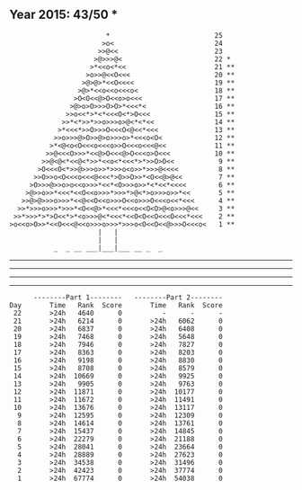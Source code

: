 Year 2015: 43/50 *
------------------------------------------------------------
                            *                          25 
                           >o<                         24 
                          >>@<<                        23 
                         >@>>>@<                       22 *
                        >*<<o<*<<                      21 **
                       >o>>@<<O<<<                     20 **
                      >@>@>*<<O<<<<                    19 **
                     >@>*<<o<<o<<<o<                   18 **
                    >O<O<<@>O<<o>o<<<                  17 **
                   >@>o>O>>>O>O>*<<<*<                 16 **
                  >>o<<*>*<*<<<O<*>O<<<                15 **
                 >>*<*>>*>>o>>>o>@<*<*<<               14 **
                >*<<<*>>O>>>O<<<O<@<<*<<<              13 **
               >>o>>>@>O>>@>o>>>o>*<<<o<O<             12 **
              >*<@<o<O<<<o<<<o>>O<<<o<<<@<<            11 **
             >>@<<<O>>>*<<@>O<<<@>O<<<o>O<<<           10 **
            >>@<@<*<<@<*>>*<<o<*<<<*>*>>O>O<<           9 **
           >O<<<O<*>>@>>>o>>*>>>o<o>>*>>>@<<<<          8 **
          >>O>>o<O<<<o<<<@<<<*>O>>O>>*<O<<@>@<<         7 **
         >O>>>@>>o>o<<o>>>*<<*<O>>>o>>*<*<<*<<<<        6 **
        >@>>o>>*<<<*<<O<<o>>>*>>>*>@<*>o>>>o>>*<<       5 **
       >>@>@>>>o>>>*<<@<<O<<o>>>O<<o>>>O<<<o<<*<<<      4 **
      >>*>>>o>>>*>>>*<O<<@>*<<<*<<<o<<O<O>@<o>>>@<<     3 **
     >>*>>>*>*>O<<*>*<o>>>@<*<<<*<<O<O<<O<<<O<<<*<<<    2 **
    >o<<o>O>>*<<O<<<@<<o>>>o>>>*>>>o<O<<O<<@>>>O<<<o<   1 **
                          |   |                             
                          |   |                             
               _  _ __ ___|___|___ __ _  _                  

__ ___ _ _ __ ____ __ ___ _ ____ ___ _ ___

_ __ _ _ __ __ _ _ _ _____ _ ___ ___ ____

___ ____ _ __ _ ____ ____ _ _____ ___ _

_ _ _ _ ____ ___ ____ _ __ __ ___ __ _ _

          --------Part 1--------   --------Part 2--------
    Day       Time   Rank  Score       Time   Rank  Score
     22       >24h   4640      0          -      -      -
     21       >24h   6214      0       >24h   6062      0
     20       >24h   6837      0       >24h   6408      0
     19       >24h   7468      0       >24h   5648      0
     18       >24h   7946      0       >24h   7827      0
     17       >24h   8363      0       >24h   8203      0
     16       >24h   9198      0       >24h   8830      0
     15       >24h   8708      0       >24h   8579      0
     14       >24h  10669      0       >24h   9925      0
     13       >24h   9905      0       >24h   9763      0
     12       >24h  11871      0       >24h  10177      0
     11       >24h  11672      0       >24h  11491      0
     10       >24h  13676      0       >24h  13117      0
      9       >24h  12595      0       >24h  12309      0
      8       >24h  14614      0       >24h  13761      0
      7       >24h  15437      0       >24h  14845      0
      6       >24h  22279      0       >24h  21188      0
      5       >24h  28041      0       >24h  23664      0
      4       >24h  28889      0       >24h  27623      0
      3       >24h  34538      0       >24h  31496      0
      2       >24h  42423      0       >24h  37774      0
      1       >24h  67774      0       >24h  54038      0
